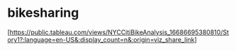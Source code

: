 # bikesharing
[https://public.tableau.com/views/NYCCitiBikeAnalysis_16686695380810/Story1?:language=en-US&:display_count=n&:origin=viz_share_link]
